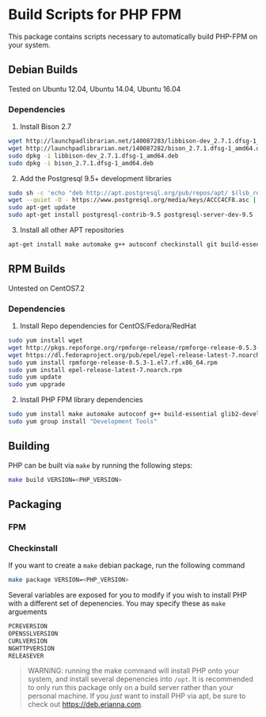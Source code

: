 # Build Scripts for PHP FPM
This package contains scripts necessary to automatically build PHP-FPM on your system.


## Debian Builds
Tested on Ubuntu 12.04, Ubuntu 14.04, Ubuntu 16.04

### Dependencies

1. Install Bison 2.7

```bash
wget http://launchpadlibrarian.net/140087283/libbison-dev_2.7.1.dfsg-1_amd64.deb
wget http://launchpadlibrarian.net/140087282/bison_2.7.1.dfsg-1_amd64.deb
sudo dpkg -i libbison-dev_2.7.1.dfsg-1_amd64.deb
sudo dpkg -i bison_2.7.1.dfsg-1_amd64.deb
```

2. Add the Postgresql 9.5+ development libraries

```bash
sudo sh -c 'echo "deb http://apt.postgresql.org/pub/repos/apt/ $(lsb_release -cs)-pgdg main" > /etc/apt/sources.list.d/pgdg.list'
wget --quiet -O - https://www.postgresql.org/media/keys/ACCC4CF8.asc | sudo apt-key add -
sudo apt-get update
sudo apt-get install postgresql-contrib-9.5 postgresql-server-dev-9.5
```

3. Install all other APT repositories

```bash
apt-get install make automake g++ autoconf checkinstall git build-essential libxml2-dev pkg-config libjpeg-turbo8-dev libpng12-dev libfreetype6-dev libicu-dev libmcrypt4 libmcrypt-dev libreadline6-dev
```

## RPM Builds
Untested on CentOS7.2

### Dependencies

1. Install Repo dependencies for CentOS/Fedora/RedHat

```bash
sudo yum install wget
wget http://pkgs.repoforge.org/rpmforge-release/rpmforge-release-0.5.3-1.el7.rf.x86_64.rpm
wget https://dl.fedoraproject.org/pub/epel/epel-release-latest-7.noarch.rpm
sudo yum install rpmforge-release-0.5.3-1.el7.rf.x86_64.rpm 
sudo yum install epel-release-latest-7.noarch.rpm
sudo yum update
sudo yum upgrade
```

2. Install PHP FPM library dependencies

```bash
sudo yum install make automake autoconf g++ build-essential glib2-devel.x86_64 glibc-devel.x86_64 git libmcrypt-devel.x86_64 libmcrypt.x86_64 gcc libtool.x86_64 bison.x86_64 libxml2-devel.x86_64 libicu-devel.x86_64 gcc-c++.x86_64
sudo yum group install "Development Tools"
```

## Building

PHP can be built via `make` by running the following steps:

```bash
make build VERSION=<PHP_VERSION>
```

## Packaging

### FPM

### Checkinstall

If you want to create a `make` debian package, run the following command

```bash
make package VERSION=<PHP_VERSION>
```

Several variables are exposed for you to modify if you wish to install PHP with a different set of depenencies. You may specify these as `make` arguements

```bash
PCREVERSION
OPENSSLVERSION
CURLVERSION
NGHTTPVERSION
RELEASEVER
```

> WARNING: running the make command will install PHP onto your system, and install several depenencies into `/opt`. It is recommended to only run this package only on a build server rather than your personal machine. If you _just_ want to install PHP via apt, be sure to check out https://deb.erianna.com.
